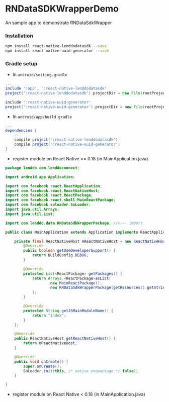 # RNDataSDKWrapperDemo

An sample app to demonstrate RNDataSdkWrapper


### Installation

```bash
npm install react-native-lenddodatasdk --save
npm install react-native-uuid-generator --save
```


### Gradle setup

* In `android/setting.gradle`

```gradle
...
include ':app', ':react-native-lenddodatasdk'
project(':react-native-lenddodatasdk').projectDir = new File(rootProject.projectDir, '../node_modules/react-native-lenddodatasdk/android/app')

include ':react-native-uuid-generator'
project(':react-native-uuid-generator').projectDir = new File(rootProject.projectDir, '../node_modules/react-native-uuid-generator/android')
```

* In `android/app/build.gradle`

```gradle
...
dependencies {
    ...
    compile project(':react-native-lenddodatasdk')
    compile project(':react-native-uuid-generator')
}
```


* register module on React Native >= 0.18 (in MainApplication.java)

```java
package lenddo.com.lenddoconnect;

import android.app.Application;

import com.facebook.react.ReactApplication;
import com.facebook.react.ReactNativeHost;
import com.facebook.react.ReactPackage;
import com.facebook.react.shell.MainReactPackage;
import com.facebook.soloader.SoLoader;
import java.util.Arrays;
import java.util.List;

import com.lenddo.data.RNDataSdkWrapperPackage; //<--- import

public class MainApplication extends Application implements ReactApplication {

    private final ReactNativeHost mReactNativeHost = new ReactNativeHost(this) {
        @Override
        public boolean getUseDeveloperSupport() {
            return BuildConfig.DEBUG;
        }

        @Override
        protected List<ReactPackage> getPackages() {
            return Arrays.<ReactPackage>asList(
                    new MainReactPackage(),
                    new RNDataSdkWrapperPackage(getResources().getString(R.string.partner_script_id), getResources().getString(R.string.api_secret)) //<--- add here
            );
        }

        @Override
        protected String getJSMainModuleName() {
            return "index";
        }
    };

    @Override
    public ReactNativeHost getReactNativeHost() {
        return mReactNativeHost;
    }

    @Override
    public void onCreate() {
        super.onCreate();
        SoLoader.init(this, /* native exopackage */ false);
    }

}

```

* register module on React Native < 0.18 (in MainApplication.java)

```java

```